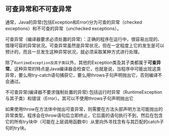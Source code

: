 ## 可查异常和不可查异常

通常，Java的异常(包括Exception和Error)分为可查的异常（checked exceptions）和不可查的异常（unchecked exceptions）。

可查异常（编译器要求必须处置的异常）：正确的程序在运行中，很容易出现的、情理可容的异常状况。可查异常虽然是异常状况，但在一定程度上它的发生是可以预计的，而且一旦发生这种异常状况，就必须采取某种方式进行处理。

除了`RuntimeException及其子类`以外，其他的Exception类及其子类都属于**可查异常**。这种异常的特点是Java编译器会检查它，也就是说，当程序中可能出现这类异常，要么用try-catch语句捕获它，要么用throws子句声明抛出它，否则编译不会通过。

不可查异常(编译器不要求强制处置的异常):包括运行时异常（RuntimeException与其子类）和错误（Error）。其可以不使用throws子句声明抛出它

如果使用throw在方法体中抛出可查异常，则需要在方法头部声明方法可能抛出的异常类型。程序会在throw语句后立即终止，它后面的语句执行不到，然后在包含它的所有try块中（可能在上层调用函数中）从里向外寻找含有与其匹配的catch子句的try块。